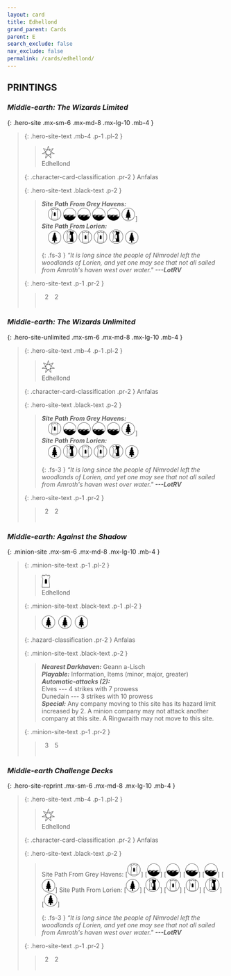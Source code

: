 ```yaml
---
layout: card
title: Edhellond
grand_parent: Cards
parent: E
search_exclude: false
nav_exclude: false
permalink: /cards/edhellond/
---
```


## PRINTINGS


### _Middle-earth: The Wizards Limited_

{: .hero-site .mx-sm-6 .mx-md-8 .mx-lg-10 .mb-4 }
> {: .hero-site-text .mb-4 .p-1 .pl-2 }
> > <div class="card-mp"><img src="/assets/images/free-haven.svg"></div>
> > <div class="character-card-name">Edhellond</div>
>
> {: .character-card-classification .pr-2 }
> Anfalas
>
> {: .hero-site-text .black-text .p-2 }
> > ***Site Path From Grey Havens:*** <br>&emsp;![](/assets/images/free-domain.svg) ![](/assets/images/coastalsea.svg) ![](/assets/images/coastalsea.svg) ![](/assets/images/coastalsea.svg) ![](/assets/images/coastalsea.svg) ![](/assets/images/wilderness.svg)] <br>***Site Path From Lorien:*** <br>&emsp;![](/assets/images/wilderness.svg) ![](/assets/images/border-land.svg) ![](/assets/images/free-domain.svg) ![](/assets/images/free-domain.svg) ![](/assets/images/border-land.svg) ![](/assets/images/wilderness.svg) 
> > 
> > {: .fs-3 } 
> > _“It is long since the people of Nimrodel left the woodlands of Lorien, and yet one may see that not all sailed from Amroth's haven west over water."_ ***---&#65279;LotRV*** 
> 
> {: .hero-site-text .p-1 .pr-2 }
> > <div class="hero-site-draw"><span class="hero-you-draw">&ensp;2&ensp;</span><span class="hero-opp-draw">&ensp;2&ensp;</span></div>
> > <div class="card-corruption">&nbsp;</div>

### _Middle-earth: The Wizards Unlimited_

{: .hero-site-unlimited .mx-sm-6 .mx-md-8 .mx-lg-10 .mb-4 }
> {: .hero-site-text .mb-4 .p-1 .pl-2 }
> > <div class="card-mp"><img src="/assets/images/free-haven.svg"></div>
> > <div class="character-card-name">Edhellond</div>
>
> {: .character-card-classification .pr-2 }
> Anfalas
>
> {: .hero-site-text .black-text .p-2 }
> > ***Site Path From Grey Havens:*** <br>&emsp;![](/assets/images/free-domain.svg) ![](/assets/images/coastalsea.svg) ![](/assets/images/coastalsea.svg) ![](/assets/images/coastalsea.svg) ![](/assets/images/coastalsea.svg) ![](/assets/images/wilderness.svg)] <br>***Site Path From Lorien:*** <br>&emsp;![](/assets/images/wilderness.svg) ![](/assets/images/border-land.svg) ![](/assets/images/free-domain.svg) ![](/assets/images/free-domain.svg) ![](/assets/images/border-land.svg) ![](/assets/images/wilderness.svg) 
> > 
> > {: .fs-3 } 
> > _“It is long since the people of Nimrodel left the woodlands of Lorien, and yet one may see that not all sailed from Amroth's haven west over water."_ ***---&#65279;LotRV*** 
> 
> {: .hero-site-text .p-1 .pr-2 }
> > <div class="hero-site-draw"><span class="hero-you-draw">&ensp;2&ensp;</span><span class="hero-opp-draw">&ensp;2&ensp;</span></div>
> > <div class="card-corruption">&nbsp;</div>

### _Middle-earth: Against the Shadow_

{: .minion-site .mx-sm-6 .mx-md-8 .mx-lg-10 .mb-4 }
> {: .minion-site-text .p-1 .pl-2 }
> > <div class="card-mp"><img src="/assets/images/free-hold.svg"></div>
> > <div class="card-name">Edhellond</div>
>
> {: .minion-site-text .black-text .p-1 .pl-2 }
> > ![](/assets/images/wilderness.svg)&ensp;![](/assets/images/wilderness.svg)&ensp;![](/assets/images/wilderness.svg)
>
> {: .hazard-classification .pr-2 }
> Anfalas
>
> {: .minion-site-text .black-text .p-2 }
> > ***Nearest Darkhaven:*** Geann a-Lisch <br>_**Playable:**_ Information, Items (minor, major, greater) <br>_**Automatic-attacks (2):**_<br>  Elves --- 4 strikes with 7 prowess <br>Dunedain --- 3 strikes with 10 prowess <br>_**Special:**_ Any company moving to this site has its hazard limit increased by 2. A minion company may not attack another company at this site. A Ringwraith may not move to this site.  
> 
> {: .minion-site-text .p-1 .pr-2 }
> > <div class="hero-site-draw"><span class="minion-you-draw">&ensp;3&ensp;</span><span class="minion-opp-draw">&ensp;5&ensp;</span></div>
> > <div class="card-corruption">&nbsp;</div>

### _Middle-earth Challenge Decks_

{: .hero-site-reprint .mx-sm-6 .mx-md-8 .mx-lg-10 .mb-4 }
> {: .hero-site-text .mb-4 .p-1 .pl-2 }
> > <div class="card-mp"><img src="/assets/images/free-haven.svg"></div>
> > <div class="character-card-name">Edhellond</div>
>
> {: .character-card-classification .pr-2 }
> Anfalas
>
> {: .hero-site-text .black-text .p-2 }
> > Site Path From Grey Havens: \[![](/assets/images/free-domain.svg)] \[![](/assets/images/coastalsea.svg)] \[![](/assets/images/coastalsea.svg)] \[![](/assets/images/coastalsea.svg)] \[![](/assets/images/coastalsea.svg)] \[![](/assets/images/wilderness.svg)] Site Path From Lorien: \[![](/assets/images/wilderness.svg)] \[![](/assets/images/border-land.svg)] \[![](/assets/images/free-domain.svg)] \[![](/assets/images/free-domain.svg)] \[![](/assets/images/border-land.svg)] \[![](/assets/images/wilderness.svg)]  
> > 
> > {: .fs-3 } 
> > _“It is long since the people of Nimrodel left the woodlands of Lorien, and yet one may see that not all sailed from Amroth's haven west over water."_ ***---&#65279;LotRV*** 
> 
> {: .hero-site-text .p-1 .pr-2 }
> > <div class="hero-site-draw"><span class="hero-you-draw">&ensp;2&ensp;</span><span class="hero-opp-draw">&ensp;2&ensp;</span></div>
> > <div class="card-corruption">&nbsp;</div>
